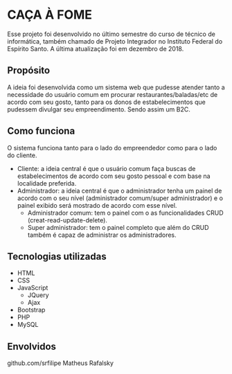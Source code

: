# CAÇA À FOME #
Esse projeto foi desenvolvido no último semestre do curso de técnico de informática, também chamado de Projeto Integrador no Instituto Federal do Espírito Santo.
A última atualização foi em dezembro de 2018.

## Propósito ##
A ideia foi desenvolvida como um sistema web que pudesse atender tanto a necessidade do usuário comum em procurar restaurantes/baladas/etc de acordo com seu gosto, tanto para os donos de estabelecimentos que pudessem divulgar seu empreendimento. Sendo assim um B2C.

## Como funciona ##
O sistema funciona tanto para o lado do empreendedor como para o lado do cliente.
* Cliente: a ideia central é que o usuário comum faça buscas de estabelecimentos de acordo com seu gosto pessoal e com base na localidade preferida.
* Administrador: a ideia central é que o administrador tenha um painel de acordo com o seu nível (administrador comum/super administrador) e o painel exibido será mostrado de acordo com esse nível.
  * Administrador comum: tem o painel com o as funcionalidades CRUD (creat-read-update-delete).
  * Super administrador: tem o painel completo que além do CRUD também é capaz de administrar os administradores.
  
## Tecnologias utilizadas ##
* HTML
* CSS
* JavaScript
  * JQuery
  * Ajax
* Bootstrap
* PHP
* MySQL

## Envolvidos ##
github.com/srfilipe
Matheus Rafalsky

